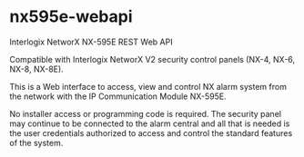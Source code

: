 # nx595e-webapi
Interlogix NetworX NX-595E REST Web API

Compatible with Interlogix NetworX V2 security control panels (NX-4, NX-6, NX-8, NX-8E).

This is a Web interface to access, view and control NX alarm system from the network with the IP Communication Module NX-595E.

No installer access or programming code is required. The security panel may continue to be connected to the alarm central and all that is needed is the user credentials authorized to access and control the standard features of the system.
